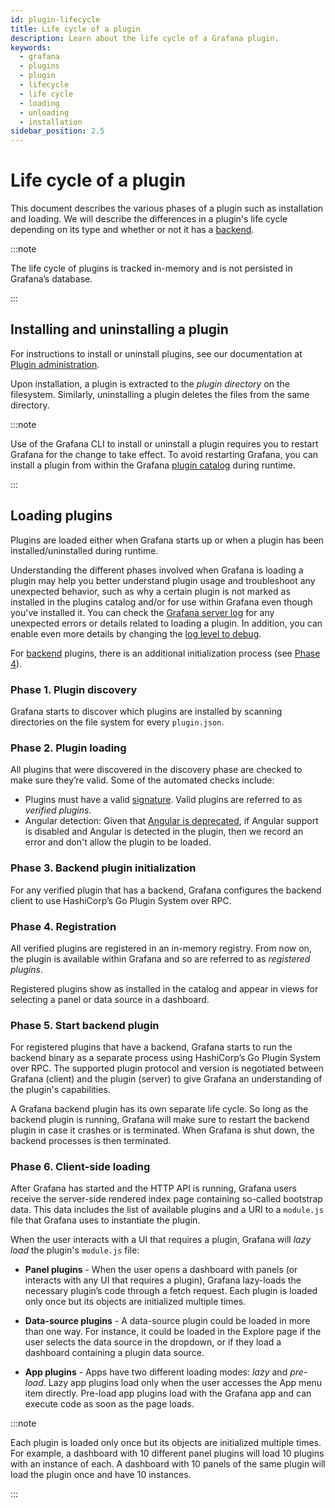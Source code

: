 ```yaml
---
id: plugin-lifecycle
title: Life cycle of a plugin
description: Learn about the life cycle of a Grafana plugin.
keywords:
  - grafana
  - plugins
  - plugin
  - lifecycle
  - life cycle
  - loading
  - unloading
  - installation
sidebar_position: 2.5
---
```


# Life cycle of a plugin

This document describes the various phases of a plugin such as installation and loading. We will describe the differences in a plugin's life cycle depending on its type and whether or not it has a [backend](backend.md).  

:::note

The life cycle of plugins is tracked in-memory and is not persisted in Grafana’s database. 

:::

## Installing and uninstalling a plugin

For instructions to install or uninstall plugins, see our documentation at [Plugin administration](https://grafana.com/docs/grafana/latest/administration/plugin-management/#install-grafana-plugins).

Upon installation, a plugin is extracted to the _plugin directory_ on the filesystem. Similarly, uninstalling a plugin deletes the files from the same directory.  

:::note

Use of the Grafana CLI to install or uninstall a plugin requires you to restart Grafana for the change to take effect. To avoid restarting Grafana, you can install a plugin from within the Grafana [plugin catalog](https://grafana.com/plugins/) during runtime.

:::

## Loading plugins

Plugins are loaded either when Grafana starts up or when a plugin has been installed/uninstalled during runtime. 

Understanding the different phases involved when Grafana is loading a plugin may help you better understand plugin usage and troubleshoot any unexpected behavior, such as why a certain plugin is not marked as installed in the plugins catalog and/or for use within Grafana even though you've installed it. You can check the [Grafana server log](https://grafana.com/docs/grafana/latest/troubleshooting/#troubleshoot-with-logs) for any unexpected errors or details related to loading a plugin. In addition, you can enable even more details by changing the [log level to debug](https://grafana.com/docs/grafana/latest/setup-grafana/configure-grafana/#log).

For [backend](./backend.md) plugins, there is an additional initialization process (see [Phase 4](#phase-4-backend-plugin-initialization)).

### Phase 1. Plugin discovery 

Grafana starts to discover which plugins are installed by scanning directories on the file system for every `plugin.json`.

### Phase 2. Plugin loading 

All plugins that were discovered in the discovery phase are checked to make sure they’re valid. Some of the automated checks include:
- Plugins must have a valid [signature](https://grafana.com/docs/grafana/latest/administration/plugin-management/#plugin-signatures). Valid plugins are referred to as _verified plugins_. 
- Angular detection: Given that [Angular is deprecated](https://grafana.com/docs/grafana/latest/developers/angular_deprecation/), if Angular support is disabled and Angular is detected in the plugin, then we record an error and don't allow the plugin to be loaded.

### Phase 3. Backend plugin initialization

For any verified plugin that has a backend, Grafana configures the backend client to use HashiCorp’s Go Plugin System over RPC.

### Phase 4. Registration

All verified plugins are registered in an in-memory registry. From now on, the plugin is available within Grafana and so are referred to as _registered plugins_.

Registered plugins show as installed in the catalog and appear in views for selecting a panel or data source in a dashboard.

### Phase 5. Start backend plugin

For registered plugins that have a backend, Grafana starts to run the backend binary as a separate process using HashiCorp’s Go Plugin System over RPC. The supported plugin protocol and version is negotiated between Grafana (client) and the plugin (server) to give Grafana an understanding of the plugin's capabilities. 

A Grafana backend plugin has its own separate life cycle. So long as the backend plugin is running, Grafana will make sure to restart the backend plugin in case it crashes or is terminated. When Grafana is shut down, the backend processes is then terminated.  

### Phase 6. Client-side loading 

After Grafana has started and the HTTP API is running, Grafana users receive the server-side rendered index page containing so-called bootstrap data. This data includes the list of available plugins and a URI to a `module.js` file that Grafana uses to instantiate the plugin. 

When the user interacts with a UI that requires a plugin, Grafana will _lazy load_ the plugin's `module.js` file: 

- **Panel plugins** - When the user opens a dashboard with panels (or interacts with any UI that requires a plugin), Grafana lazy-loads the necessary plugin’s code through a fetch request. Each plugin is loaded only once but its objects are initialized multiple times. 

- **Data-source plugins** - A data-source plugin could be loaded in more than one way. For instance, it could be loaded in the Explore page if the user selects the data source in the dropdown, or if they load a dashboard containing a plugin data source.

- **App plugins** - Apps have two different loading modes: _lazy_ and _pre-load_. Lazy app plugins load only when the user accesses the App menu item directly. Pre-load app plugins load with the Grafana app and can execute code as soon as the page loads.

:::note

Each plugin is loaded only once but its objects are initialized multiple times. For example, a dashboard with 10 different panel plugins will load 10 plugins with an instance of each. A dashboard with 10 panels of the same plugin will load the plugin once and have 10 instances.

:::

